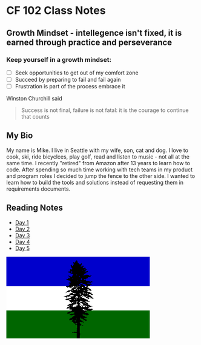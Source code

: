 
# CF 102 Class Notes

## Growth Mindset - intellegence isn't fixed, it is earned through practice and perseverance

### Keep yourself in a growth mindset:
- [ ] Seek opportunities to get out of my comfort zone
- [ ] Succeed by preparing to fail and fail again
- [ ] Frustration is part of the process embrace it

Winston Churchill said

> Success is not final, failure is not fatal: it is the courage to continue that counts

## My Bio
My name is Mike. I live in Seattle with my wife, son, cat and dog. I love to cook, ski, ride bicyclces, play golf, read and listen to music - not all at the same time. I recently "retired" from Amazon after 13 years to learn how to code. After spending so much time working with tech teams in my product and program roles I decided to jump the fence to the other side. I wanted to learn how to build the tools and solutions instead of requesting them in requirements documents.  

## Reading Notes
- [Day 1](Day1Notes.md)
- [Day 2]()
- [Day 3]()
- [Day 4]()
- [Day 5]()


![Cascadia Flag](us}cas6.gif)
